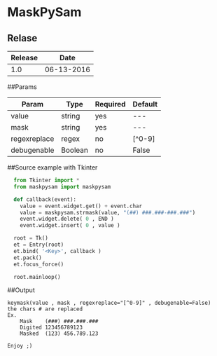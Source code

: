# MaskPySam

## Relase
| Release | Date | 
| --- | --- | 
| 1.0 | 06-13-2016 | 

##Params

| Param | Type | Required | Default |
| --- | --- | --- | --- |
| value | string | yes | --- | 
| mask | string | yes | --- |
| regexreplace | regex | no | [^0-9] | 
| debugenable | Boolean | no | False |

##Source example with Tkinter
```python
  from Tkinter import *
  from maskpysam import maskpysam

  def callback(event):
    value = event.widget.get() + event.char
    value = maskpysam.strmask(value, "(##) ###.###-###.###")
    event.widget.delete( 0 , END )
    event.widget.insert( 0 , value )

  root = Tk()
  et = Entry(root)
  et.bind( '<Key>', callback )
  et.pack()
  et.focus_force()

  root.mainloop()
```
##Output
```
keymask(value , mask , regexreplace="[^0-9]" , debugenable=False)
the chars # are replaced
Ex.
    Mask    (###) ###.###.###
    Digited 123456789123
    Masked  (123) 456.789.123
    
Enjoy ;)
```
